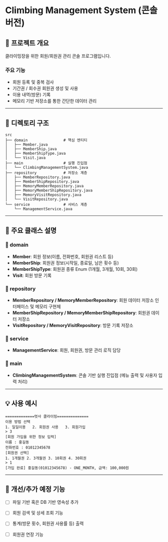 # Climbing Management System (콘솔 버전)

## 📌 프로젝트 개요
클라이밍장을 위한 회원/회원권 관리 콘솔 프로그램입니다.

### 주요 기능
- 회원 등록 및 중복 검사
- 기간권 / 회수권 회원권 생성 및 사용
- 이용 내역(방문) 기록
- 메모리 기반 저장소를 통한 간단한 데이터 관리

---

## 📂 디렉토리 구조
```plaintext
src
├── domain                # 핵심 엔티티
│   ├── Member.java
│   ├── MemberShip.java
│   ├── MemberShipType.java
│   └── Visit.java
├── main                  # 실행 진입점
│   └── ClimbingManagementSystem.java
├── repository            # 저장소 계층
│   ├── MemberRepository.java
│   ├── MemberShipRepository.java
│   ├── MemoryMemberRepository.java
│   ├── MemoryMemberShipRepository.java
│   ├── MemoryVisitRepository.java
│   └── VisitRepository.java
└── service               # 서비스 계층
    └── ManagementService.java
```

---

## 📌 주요 클래스 설명

### 📂 domain
- **Member**: 회원 정보(이름, 전화번호, 회원권 리스트 등)
- **MemberShip**: 회원권 정보(시작일, 종료일, 남은 횟수 등)
- **MemberShipType**: 회원권 종류 Enum (1개월, 3개월, 10회, 30회)
- **Visit**: 회원 방문 기록

### 📂 repository
- **MemberRepository / MemoryMemberRepository**: 회원 데이터 저장소 인터페이스 및 메모리 구현체
- **MemberShipRepository / MemoryMemberShipRepository**: 회원권 데이터 저장소
- **VisitRepository / MemoryVisitRepository**: 방문 기록 저장소

### 📂 service
- **ManagementService**: 회원, 회원권, 방문 관리 로직 담당

### 📂 main
- **ClimbingManagementSystem**: 콘솔 기반 실행 진입점 (메뉴 출력 및 사용자 입력 처리)

---

## 💡 사용 예시
```plaintext
=============멋사 클라이밍==============
이용 방법 선택
1. 일일이용   2. 회원권 사용   3. 회원가입
> 3
[회원 가입을 위한 정보 입력]
이름 : 홍길동
전화번호 : 01012345678
[회원권 선택]
1. 1개월권 2. 3개월권 3. 10회권 4. 30회권
> 1
[가입 완료] 홍길동(01012345678) - ONE_MONTH, 금액: 100,000원
```

---

## 🚀 개선/추가 예정 기능
- [ ] 파일 기반 혹은 DB 기반 영속성 추가
- [ ] 회원 검색 및 상세 조회 기능
- [ ] 통계(방문 횟수, 회원권 사용률 등) 출력
- [ ] 회원권 연장 기능

